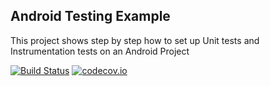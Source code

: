 ## Android Testing Example

This project shows step by step how to set up Unit tests and Instrumentation tests on an Android Project

[![Build Status](https://travis-ci.org/championswimmer/Android-Tests-Example.svg?branch=master)](https://travis-ci.org/championswimmer/Android-Tests-Example) 
[![codecov.io](https://codecov.io/github/championswimmer/Android-Tests-Example/coverage.svg?branch=master)](https://codecov.io/github/championswimmer/Android-Tests-Example?branch=master)